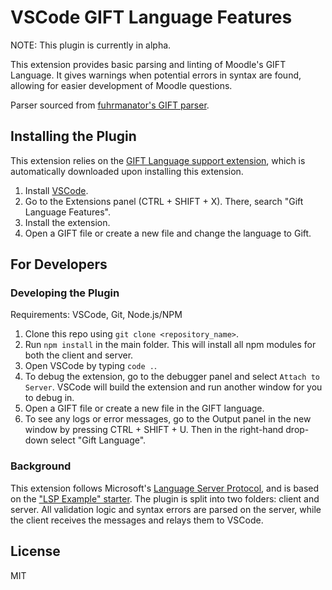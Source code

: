 # VSCode GIFT Language Features

NOTE: This plugin is currently in alpha.

This extension provides basic parsing and linting of Moodle's GIFT Language. It gives warnings when potential errors in syntax are found, allowing for easier development of Moodle questions.

Parser sourced from [fuhrmanator's GIFT parser](https://github.com/fuhrmanator/GIFT-grammar-PEG.js).

## Installing the Plugin
This extension relies on the [GIFT Language support extension](https://github.com/ethan-ou/vscode-gift/), which is automatically downloaded upon installing this extension.

1. Install [VSCode](https://code.visualstudio.com/).
2. Go to the Extensions panel (CTRL + SHIFT + X). There, search "Gift Language Features".
3. Install the extension. 
4. Open a GIFT file or create a new file and change the language to Gift.

## For Developers

### Developing the Plugin
Requirements: VSCode, Git, Node.js/NPM

1. Clone this repo using ```git clone <repository_name>```.
2. Run ```npm install``` in the main folder. This will install all npm modules for both the client and server.
3. Open VSCode by typing ```code .```.
4. To debug the extension, go to the debugger panel and select ```Attach to Server```. VSCode will build the extension and run another window for you to debug in.
5. Open a GIFT file or create a new file in the GIFT language.
6. To see any logs or error messages, go to the Output panel in the new window by pressing CTRL + SHIFT + U. Then in the right-hand drop-down select "Gift Language".

### Background
This extension follows Microsoft's [Language Server Protocol](https://microsoft.github.io/language-server-protocol), and is based on the ["LSP Example" starter](https://github.com/Microsoft/vscode-extension-samples/tree/master/lsp-sample). The plugin is split into two folders: client and server. All validation logic and syntax errors are parsed on the server, while the client receives the messages and relays them to VSCode.

## License
MIT
